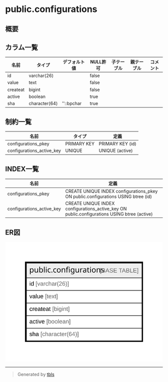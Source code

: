 # public.configurations

## 概要

## カラム一覧

| 名前       | タイプ           | デフォルト値       | NULL許可   | 子テーブル      | 親テーブル      | コメント     |
| -------- | ------------- | ------------ | -------- | ---------- | ---------- | -------- |
| id       | varchar(26)   |              | false    |            |            |          |
| value    | text          |              | false    |            |            |          |
| createat | bigint        |              | false    |            |            |          |
| active   | boolean       |              | true     |            |            |          |
| sha      | character(64) | ''::bpchar   | true     |            |            |          |

## 制約一覧

| 名前                        | タイプ         | 定義               |
| ------------------------- | ----------- | ---------------- |
| configurations_pkey       | PRIMARY KEY | PRIMARY KEY (id) |
| configurations_active_key | UNIQUE      | UNIQUE (active)  |

## INDEX一覧

| 名前                        | 定義                                                                                          |
| ------------------------- | ------------------------------------------------------------------------------------------- |
| configurations_pkey       | CREATE UNIQUE INDEX configurations_pkey ON public.configurations USING btree (id)           |
| configurations_active_key | CREATE UNIQUE INDEX configurations_active_key ON public.configurations USING btree (active) |

## ER図

![er](public.configurations.svg)

---

> Generated by [tbls](https://github.com/k1LoW/tbls)
